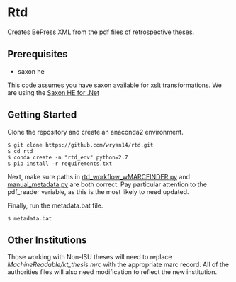 Rtd
====

Creates BePress XML from the pdf files of retrospective theses.

Prerequisites
--------------


* saxon he


This code assumes you have saxon available for xslt transformations. We
are using the [Saxon HE for .Net](http://saxon.sourceforge.net/)

Getting Started
----------------

Clone the repository and create an anaconda2 environment.

``` {.sourceCode .console}
$ git clone https://github.com/wryan14/rtd.git
$ cd rtd
$ conda create -n "rtd_env" python=2.7
$ pip install -r requirements.txt
```

Next, make sure paths in [rtd_workflow_wMARCFINDER.py](code_base/rtd_workflow_wMARCFINDER.py) and
[manual_metadata.py](manual_metadata.py) are both correct. Pay particular attention to the
pdf\_reader variable, as this is the most likely to need updated.

Finally, run the metadata.bat file.

``` {.sourceCode .console}
$ metadata.bat
```

Other Institutions
-------------------

Those working with Non-ISU theses will need to replace
*MachineReadable/kt\_thesis.mrc* with the appropriate marc record. All
of the authorities files will also need modification to reflect the new
institution.
